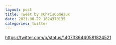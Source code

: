 ```yaml
--- 
layout: post 
title: Tweet by @ChrisComeaux 
date: 2021-06-22 1624370135 
categories: twitter 
--- 
```

https://twitter.com/o/status/1407336440581824521